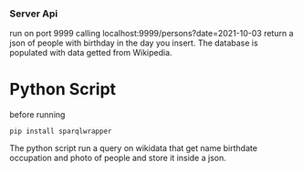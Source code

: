 ### Server Api

run on port 9999
calling localhost:9999/persons?date=2021-10-03 return a json of people with birthday in the day you insert.
The database is populated with data getted from Wikipedia.
# Python Script

before running

<code>pip install sparqlwrapper</code>

The python script run a query on wikidata that get name birthdate occupation and photo of people and store it inside a json.


